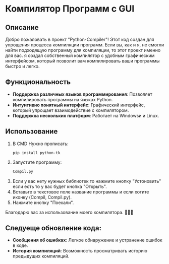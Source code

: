 # Компилятор Программ с GUI

## Описание

Добро пожаловать в проект "Python-Compiler"! Этот код создан для упрощения процесса компиляции программ. Если вы, как и я, не смогли найти подходящую программу для компиляции, то этот проект именно для вас. я создал собственный компилятор с удобным графическим интерфейсом, который позволит вам компилировать ваши программы быстро и легко.

## Функциональность

- **Поддержка различных языков программирования**: Позволяет компилировать программы на языках Python.
- **Интуитивно понятный интерфейс**: Графический интерфейс, который упрощает взаимодействие с компилятором.
- **Поддержка нескольких платформ**: Работает на Windowsи и Linux.

## Использование

1. В CMD Нужно прописать:
   ```CMD
   pip install python-tk
   ```
1. Запустите программу:
   ```Python
   Compil.py
   ```
2. Если у вас нету нужных библиотек то нажмите кнопку "Устоновить" если есть то у вас будет кнопка "Открыть".
2. Вставьте в текстовое поле название программы и если хотите иконку (Compil, Compil.py).
4. Нажмите кнопку "Поехали".

Благодарю вас за использование моего компилятора. 🚀👨‍💻

## Следуеще обновление кода:
- **Сообщения об ошибках**: Легкое обнаружение и устранение ошибок в коде.
- **История компиляций**: Возможность просматривать историю предыдущих компиляций.
